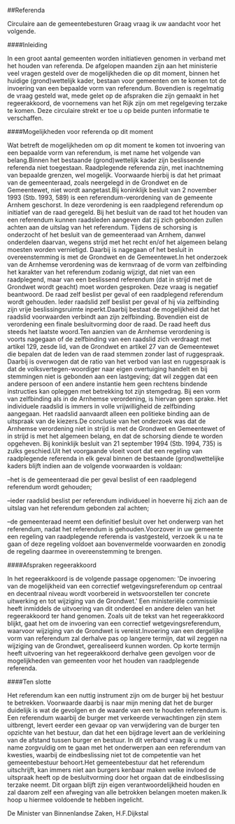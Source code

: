 <meta http-equiv='Content-Type' content='text/html; charset=utf-8' />

##Referenda

Circulaire aan de gemeentebesturen Graag vraag ik uw aandacht voor het volgende. 

####Inleiding

In een groot aantal gemeenten worden initiatieven genomen in verband met het houden van referenda. De afgelopen maanden zijn aan het ministerie veel vragen gesteld over de mogelijkheden die op dit moment, binnen het huidige (grond)wettelijk kader, bestaan voor gemeenten om te komen tot de invoering van een bepaalde vorm van referendum. Bovendien is regelmatig de vraag gesteld wat, mede gelet op de afspraken die zijn gemaakt in het regeerakkoord, de voornemens van het Rijk zijn om met regelgeving terzake te komen. Deze circulaire strekt er toe u op beide punten informatie te verschaffen. 

####Mogelijkheden voor referenda op dit moment

Wat betreft de mogelijkheden om op dit moment te komen tot invoering van een bepaalde vorm van referendum, is met name het volgende van belang.Binnen het bestaande (grond)wettelijk kader zijn beslissende referenda niet toegestaan. Raadplegende referenda zijn, met inachtneming van bepaalde grenzen, wel mogelijk. Voorwaarde hierbij is dat het primaat van de gemeenteraad, zoals neergelegd in de Grondwet en de Gemeentewet, niet wordt aangetast.Bij koninklijk besluit van 2 november 1993 (Stb. 1993, 589) is een referendum-verordening van de gemeente Arnhem geschorst. In deze verordening is een raadplegend referendum op initiatief van de raad geregeld. Bij het besluit van de raad tot het houden van een referendum kunnen raadsleden aangeven dat zij zich gebonden zullen achten aan de uitslag van het referendum. Tijdens de schorsing is onderzocht of het besluit van de gemeenteraad van Arnhem, danwel onderdelen daarvan, wegens strijd met het recht en/of het algemeen belang moesten worden vernietigd. Daarbij is nagegaan of het besluit in overeenstemming is met de Grondwet en de Gemeentewet.In het onderzoek van de Arnhemse verordening was de kernvraag of de vorm van zelfbinding het karakter van het referendum zodanig wijzigt, dat niet van een raadplegend, maar van een beslissend referendum (dat in strijd met de Grondwet wordt geacht) moet worden gesproken. Deze vraag is negatief beantwoord. De raad zelf beslist per geval of een raadplegend referendum wordt gehouden. Ieder raadslid zelf beslist per geval of hij via zelfbinding zijn vrije beslissingsruimte inperkt.Daarbij bestaat de mogelijkheid dat het raadslid voorwaarden verbindt aan zijn zelfbinding. Bovendien eist de verordening een finale besluitvorming door de raad. De raad heeft dus steeds het laatste woord.Ten aanzien van de Arnhemse verordening is voorts nagegaan of de zelfbinding van een raadslid zich verdraagt met artikel 129, zesde lid, van de Grondwet en artikel 27 van de Gemeentewet die bepalen dat de leden van de raad stemmen zonder last of ruggespraak. Daarbij is overwogen dat de ratio van het verbod van last en ruggespraak is dat de volksvertegen-woordiger naar eigen overtuiging handelt en bij stemmingen niet is gebonden aan een lastgeving; dat wil zeggen dat een andere persoon of een andere instantie hem geen rechtens bindende instructies kan opleggen met betrekking tot zijn stemgedrag. Bij een vorm van zelfbinding als in de Arnhemse verordening, is hiervan geen sprake. Het individuele raadslid is immers in volle vrijwilligheid de zelfbinding aangegaan. Het raadslid aanvaardt alleen een politieke binding aan de uitspraak van de kiezers.De conclusie van het onderzoek was dat de Arnhemse verordening niet in strijd is met de Grondwet en Gemeentewet of in strijd is met het algemeen belang, en dat de schorsing diende te worden opgeheven. Bij koninklijk besluit van 21 september 1994 (Stb. 1994, 735) is zulks geschied.Uit het voorgaande vloeit voort dat een regeling van raadplegende referenda in elk geval binnen de bestaande (grond)wettelijke kaders blijft indien aan de volgende voorwaarden is voldaan:

–het is de gemeenteraad die per geval beslist of een raadplegend referendum wordt gehouden;

–ieder raadslid beslist per referendum individueel in hoeverre hij zich aan de uitslag van het referendum gebonden zal achten;

–de gemeenteraad neemt een definitief besluit over het onderwerp van het referendum, nadat het referendum is gehouden.Voorzover in uw gemeente een regeling van raadplegende referenda is vastgesteld, verzoek ik u na te gaan of deze regeling voldoet aan bovenvermelde voorwaarden en zonodig de regeling daarmee in overeenstemming te brengen. 

####Afspraken regeerakkoord

In het regeerakkoord is de volgende passage opgenomen: 'De invoering van de mogelijkheid van een correctief wetgevingsreferendum op centraal en decentraal niveau wordt voorbereid in wetsvoorstellen ter concrete uitwerking en tot wijziging van de Grondwet.' Een ministeriële commissie heeft inmiddels de uitvoering van dit onderdeel en andere delen van het regeerakkoord ter hand genomen. Zoals uit de tekst van het regeerakkoord blijkt, gaat het om de invoering van een correctief wetgevingsreferendum, waarvoor wijziging van de Grondwet is vereist.Invoering van een dergelijke vorm van referendum zal derhalve pas op langere termijn, dat wil zeggen na wijziging van de Grondwet, gerealiseerd kunnen worden. Op korte termijn heeft uitvoering van het regeerakkoord derhalve geen gevolgen voor de mogelijkheden van gemeenten voor het houden van raadplegende referenda. 

####Ten slotte

Het referendum kan een nuttig instrument zijn om de burger bij het bestuur te betrekken. Voorwaarde daarbij is naar mijn mening dat het de burger duidelijk is wat de gevolgen en de waarde van een te houden referendum is. Een referendum waarbij de burger met verkeerde verwachtingen zijn stem uitbrengt, levert eerder een gevaar op van verwijdering van de burger ten opzichte van het bestuur, dan dat het een bijdrage levert aan de verkleining van de afstand tussen burger en bestuur. In dit verband vraag ik u met name zorgvuldig om te gaan met het onderwerpen aan een referendum van kwesties, waarbij de eindbeslissing niet tot de competentie van het gemeentebestuur behoort.Het gemeentebestuur dat het referendum uitschrijft, kan immers niet aan burgers kenbaar maken welke invloed de uitspraak heeft op de besluitvorming door het orgaan dat de eindbeslissing terzake neemt. Dit orgaan blijft zijn eigen verantwoordelijkheid houden en zal daarom zelf een afweging van alle betrokken belangen moeten maken.Ik hoop u hiermee voldoende te hebben ingelicht.

De 
Minister van Binnenlandse Zaken,
H.F.Dijkstal
